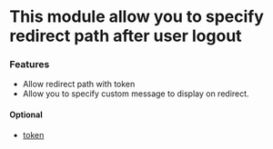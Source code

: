 # This module allow you to specify redirect path after user logout

### Features
- Allow redirect path with token
- Allow you to specify custom message to display on redirect.

#### Optional
- [token](http://drupal.org/project/token)
